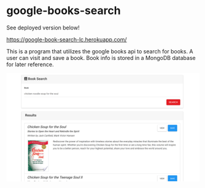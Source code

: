 # google-books-search

See deployed version below!

https://google-book-search-lc.herokuapp.com/

This is a program that utilizes the google books api to search for books. A user can visit and save a book. Book info is stored in a MongoDB database for later reference.

![Image of chicken noodle soup for the soul search](./assets/books.png)

